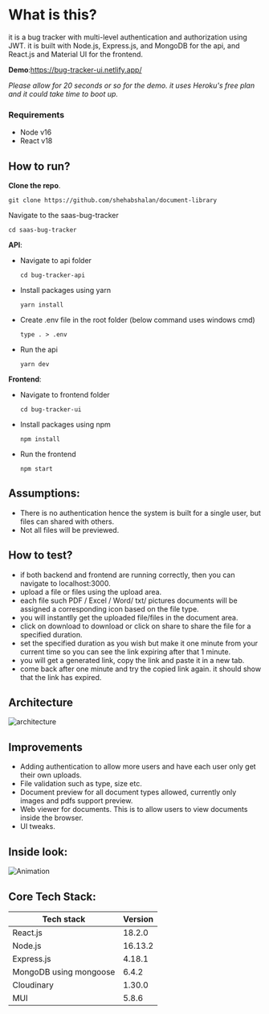 # What is this?
it is a bug tracker with multi-level authentication and authorization using JWT. it is built with Node.js, Express.js, and MongoDB for the api, and React.js and Material UI for the frontend.

**Demo**:https://bug-tracker-ui.netlify.app/

*Please allow for 20 seconds or so for the demo. it uses Heroku's free plan and it could take time to boot up.*

### Requirements
- Node v16
- React v18

## How to run?
**Clone the repo**. 

  ```
  git clone https://github.com/shehabshalan/document-library
  ```
Navigate to the saas-bug-tracker
  ```
  cd saas-bug-tracker
  ```
**API**:
- Navigate to api folder
  ```
  cd bug-tracker-api
  ```
- Install packages using yarn 
    ```
  yarn install
  ```
- Create .env file in the root folder (below command uses windows cmd)
  ```
  type . > .env
  ```
- Run the api
  ```
  yarn dev
  ```
**Frontend**:
- Navigate to frontend folder
  ```
  cd bug-tracker-ui
  ```
- Install packages using npm
    ```
  npm install
  ```
- Run the frontend
  ```
  npm start
  ```
## Assumptions:
- There is no authentication hence the system is built for a single user, but files can shared with others.
- Not all files will be previewed.

## How to test?
- if both backend and frontend are running correctly, then you can navigate to localhost:3000.
- upload a file or files using the upload area. 
- each file such PDF / Excel / Word/ txt/ pictures documents will be assigned a corresponding icon based on the file type.
- you will instantlly get the uploaded file/files in the document area. 
- click on download to download or click on share to share the file for a specified duration. 
- set the specified duration as you wish but make it one minute from your current time so you can see the link expiring after that 1 minute.
- you will get a generated link, copy the link and paste it in a new tab. 
- come back after one minute and try the copied link again. it should show that the link has expired.

## Architecture

![architecture](https://user-images.githubusercontent.com/30008865/177472581-72341a49-766b-4f94-8c52-30bc97840223.png)

## Improvements
- Adding authentication to allow more users and have each user only get their own uploads.
- File validation such as type, size etc.
- Document preview for all document types allowed, currently only images and pdfs support preview.
- Web viewer for documents. This is to allow users to view documents inside the browser.
- UI tweaks.

## Inside look:

![Animation](https://user-images.githubusercontent.com/30008865/177664882-4849d693-ce5d-47d9-8623-34dc224e3f05.gif)


## Core Tech Stack:
| Tech stack  | Version |
| ------------- | ------------- |
| React.js  | 18.2.0  |
| Node.js  | 16.13.2  |
| Express.js  | 4.18.1  |
| MongoDB using mongoose  | 6.4.2  |
| Cloudinary  | 1.30.0  |
| MUI  | 5.8.6  |
